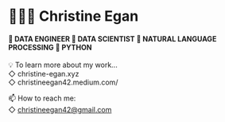 # 👩🏻‍💻 Christine Egan
 
#### 🔻 DATA ENGINEER 🔻 DATA SCIENTIST 🔻 NATURAL LANGUAGE PROCESSING 🔻 PYTHON

💡 To learn more about my work...     
      ◇ christine-egan.xyz        
      ◇ christineegan42.medium.com/      
 
 📫 How to reach me:     
      ◇ christineegan42@gmail.com     
